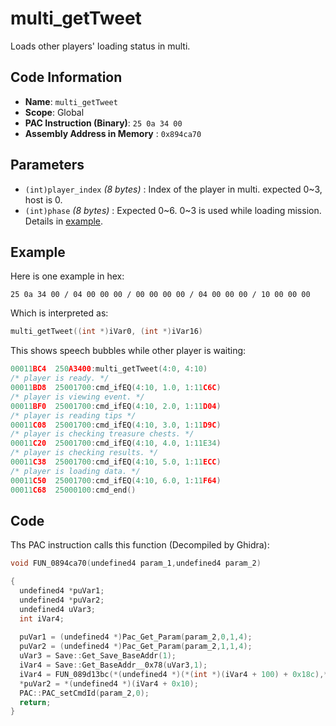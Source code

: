 # multi_getTweet

Loads other players' loading status in multi.

## Code Information

- **Name**: `multi_getTweet`
- **Scope**: Global
- **PAC Instruction (Binary)**: `25 0a 34 00`
- **Assembly Address in Memory** : `0x894ca70`

## Parameters

- `(int)player_index` *(8 bytes)* : Index of the player in multi. expected 0~3, host is 0.
- `(int)phase` *(8 bytes)* : Expected 0~6. 0~3 is used while loading mission. Details in [example](#example).

## Example

Here is one example in hex:

```25 0a 34 00 / 04 00 00 00 / 00 00 00 00 / 04 00 00 00 / 10 00 00 00```

Which is interpreted as:

```c
multi_getTweet((int *)iVar0, (int *)iVar16)
```

This shows speech bubbles while other player is waiting:

```c
00011BC4  250A3400:multi_getTweet(4:0, 4:10)
/* player is ready. */
00011BD8  25001700:cmd_ifEQ(4:10, 1.0, 1:11C6C)
/* player is viewing event. */
00011BF0  25001700:cmd_ifEQ(4:10, 2.0, 1:11D04)
/* player is reading tips */
00011C08  25001700:cmd_ifEQ(4:10, 3.0, 1:11D9C)
/* player is checking treasure chests. */
00011C20  25001700:cmd_ifEQ(4:10, 4.0, 1:11E34)
/* player is checking results. */
00011C38  25001700:cmd_ifEQ(4:10, 5.0, 1:11ECC)
/* player is loading data. */
00011C50  25001700:cmd_ifEQ(4:10, 6.0, 1:11F64)
00011C68  25000100:cmd_end()
```

## Code

Ths PAC instruction calls this function (Decompiled by Ghidra):

```c
void FUN_0894ca70(undefined4 param_1,undefined4 param_2)

{
  undefined4 *puVar1;
  undefined4 *puVar2;
  undefined4 uVar3;
  int iVar4;
  
  puVar1 = (undefined4 *)Pac_Get_Param(param_2,0,1,4);
  puVar2 = (undefined4 *)Pac_Get_Param(param_2,1,1,4);
  uVar3 = Save::Get_Save_BaseAddr(1);
  iVar4 = Save::Get_BaseAddr__0x78(uVar3,1);
  iVar4 = FUN_089d13bc(*(undefined4 *)(*(int *)(iVar4 + 100) + 0x18c),*puVar1);
  *puVar2 = *(undefined4 *)(iVar4 + 0x10);
  PAC::PAC_setCmdId(param_2,0);
  return;
}
```

